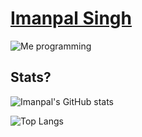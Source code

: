 # [Imanpal Singh](https://imanpalsingh.vercel.app/)

![Me programming](https://c.tenor.com/GfSX-u7VGM4AAAAC/coding.gif)

## Stats?
![Imanpal's GitHub stats](https://github-readme-stats.vercel.app/api?username=imanpalsingh&show_icons=true&theme=radical)

![Top Langs](https://github-readme-stats.vercel.app/api/top-langs/?username=imanpalsingh&langs_count=8)


